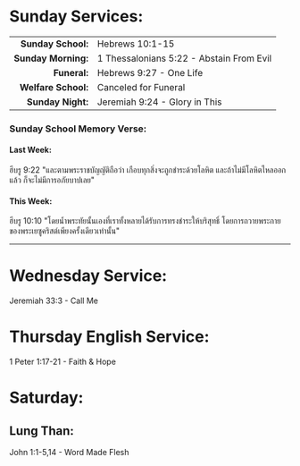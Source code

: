 # Sunday Services:

| | |
| --:|:-- |
| **Sunday School:**  |	Hebrews 10:1-15
| **Sunday Morning:** |	1 Thessalonians 5:22 - Abstain From Evil
| **Funeral:**        | Hebrews 9:27 - One Life
| **Welfare School:** |	Canceled for Funeral
| **Sunday Night:**   | Jeremiah 9:24 - Glory in This

### Sunday School Memory Verse:
#### Last Week: 
ฮีบรู 9:22 "และตามพระราชบัญญัติถือว่า เกือบทุกสิ่งจะถูกชำระด้วยโลหิต และถ้าไม่มีโลหิตไหลออกแล้ว ก็จะไม่มีการอภัยบาปเลย"

#### This Week:
ฮีบรู 10:10 "โดยน้ำพระทัยนั้นเองที่เราทั้งหลายได้รับการทรงชำระให้บริสุทธิ์ โดยการถวายพระกายของพระเยซูคริสต์เพียงครั้งเดียวเท่านั้น"

---
# Wednesday Service:
Jeremiah 33:3 - Call Me

# Thursday English Service:
1 Peter 1:17-21 - Faith & Hope

# Saturday:

## Lung Than:
John 1:1-5,14 - Word Made Flesh